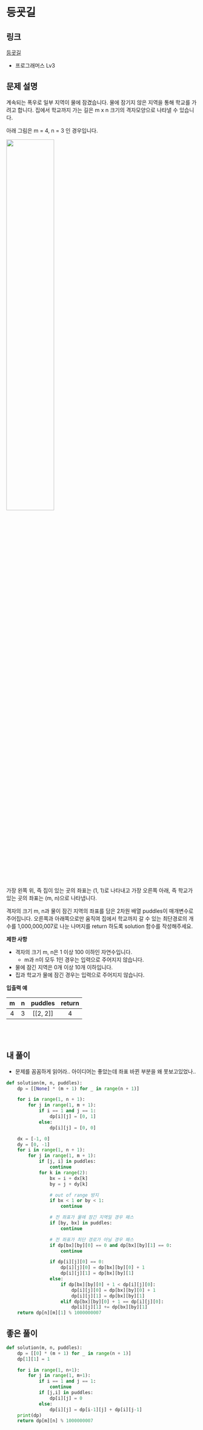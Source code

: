 # 등굣길

## 링크

[등굣길](https://programmers.co.kr/learn/courses/30/lessons/42898?language=python3)

- 프로그래머스 Lv3

## 문제 설명

계속되는 폭우로 일부 지역이 물에 잠겼습니다. 물에 잠기지 않은 지역을 통해 학교를 가려고 합니다. 집에서 학교까지 가는 길은 m x n 크기의 격자모양으로 나타낼 수 있습니다.

아래 그림은 m = 4, n = 3 인 경우입니다.

<img src="https://grepp-programmers.s3.amazonaws.com/files/ybm/056f54e618/f167a3bc-e140-4fa8-a8f8-326a99e0f567.png" width="50%"></img>

가장 왼쪽 위, 즉 집이 있는 곳의 좌표는 (1, 1)로 나타내고 가장 오른쪽 아래, 즉 학교가 있는 곳의 좌표는 (m, n)으로 나타냅니다.

격자의 크기 m, n과 물이 잠긴 지역의 좌표를 담은 2차원 배열 puddles이 매개변수로 주어집니다. 오른쪽과 아래쪽으로만 움직여 집에서 학교까지 갈 수 있는 최단경로의 개수를 1,000,000,007로 나눈 나머지를 return 하도록 solution 함수를 작성해주세요.

**제한 사항**

- 격자의 크기 m, n은 1 이상 100 이하인 자연수입니다.
  - m과 n이 모두 1인 경우는 입력으로 주어지지 않습니다.
- 물에 잠긴 지역은 0개 이상 10개 이하입니다.
- 집과 학교가 물에 잠긴 경우는 입력으로 주어지지 않습니다.

**입출력 예**

|  m  |  n  | puddles  | return |
| :-: | :-: | :------: | :----: |
|  4  |  3  | [[2, 2]] |   4    |

<br></br>

## 내 풀이

- 문제를 꼼꼼하게 읽어라.. 아이디어는 좋았는데 좌표 바뀐 부분을 왜 못보고있었나..

```python
def solution(m, n, puddles):
    dp = [[None] * (m + 1) for _ in range(n + 1)]

    for i in range(1, n + 1):
        for j in range(1, m + 1):
            if i == 1 and j == 1:
                dp[i][j] = [0, 1]
            else:
                dp[i][j] = [0, 0]

    dx = [-1, 0]
    dy = [0, -1]
    for i in range(1, n + 1):
        for j in range(1, m + 1):
            if [j, i] in puddles:
                continue
            for k in range(2):
                bx = i + dx[k]
                by = j + dy[k]

                # out of range 방지
                if bx < 1 or by < 1:
                    continue

                # 전 좌표가 물에 잠긴 지역일 경우 패스
                if [by, bx] in puddles:
                    continue

                # 전 좌표가 최단 경로가 아닐 경우 패스
                if dp[bx][by][0] == 0 and dp[bx][by][1] == 0:
                    continue

                if dp[i][j][0] == 0:
                    dp[i][j][0] = dp[bx][by][0] + 1
                    dp[i][j][1] = dp[bx][by][1]
                else:
                    if dp[bx][by][0] + 1 < dp[i][j][0]:
                        dp[i][j][0] = dp[bx][by][0] + 1
                        dp[i][j][1] = dp[bx][by][1]
                    elif dp[bx][by][0] + 1 == dp[i][j][0]:
                        dp[i][j][1] += dp[bx][by][1]
    return dp[n][m][1] % 1000000007
```

## 좋은 풀이

```python
def solution(m, n, puddles):
    dp = [[0] * (m + 1) for _ in range(n + 1)]
    dp[1][1] = 1

    for i in range(1, n+1):
        for j in range(1, m+1):
            if i == 1 and j == 1:
                continue
            if [j,i] in puddles:
                dp[i][j] = 0
            else:
                dp[i][j] = dp[i-1][j] + dp[i][j-1]
    print(dp)
    return dp[m][n] % 1000000007
```
